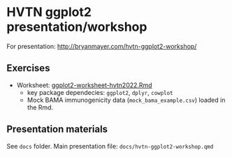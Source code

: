 HVTN ggplot2 presentation/workshop
===================================

For presentation: http://bryanmayer.com/hvtn-ggplot2-workshop/

## Exercises
  
  - Worksheet: [ggplot2-worksheet-hvtn2022.Rmd](https://github.com/bryanmayer/hvtn-ggplot2-workshop/blob/main/ggplot2-worksheet-hvtn2022.Rmd)
    - key package dependecies: `ggplot2`, `dplyr`, `cowplot`
  	- Mock BAMA immunogenicity data (`mock_bama_example.csv`) loaded in the Rmd.

## Presentation materials

See `docs` folder. Main presentation file: `docs/hvtn-ggplot2-workshop.qmd`


